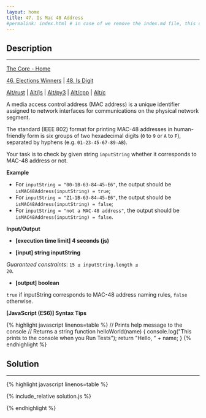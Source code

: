 ```yaml
---
layout: home
title: 47. Is Mac 48 Address
#permalink: index.html # in case of we remove the index.md file, this doc will be the index page
---
```


<div class="row">
<div class="columnStmt" markdown="1">

## Description
------

[The Core - Home](../../code-signal-arcade-thecore/README.html)

[46. Elections Winners](../46_electionsWinners/README.html)  | [48. Is Digit](../48_isDigit/README.html)

[Alt/rust](./Alt_rust/README.md) | [Alt/js](./Alt_js/README.html) | [Alt/py3](./Alt_py3/README.md) | [Alt/cpp](./Alt_cpp/README.md) | [Alt/c](./Alt_c/README.md)

A media access control address (MAC address) is a unique identifier assigned to network interfaces for communications on the physical network segment.

The standard (IEEE 802) format for printing MAC-48 addresses in human-friendly form is six groups of two hexadecimal digits (<code>0</code> to <code>9</code> or <code>A</code> to <code>F</code>), separated by hyphens (e.g. <code>01-23-45-67-89-AB</code>).

Your task is to check by given string <code>inputString</code> whether it corresponds to MAC-48 address or not.

**Example**

* For <code>inputString = "00-1B-63-84-45-E6"</code>, the output should be
<code>isMAC48Address(inputString) = true</code>;
* For <code>inputString = "Z1-1B-63-84-45-E6"</code>, the output should be
<code>isMAC48Address(inputString) = false</code>;
* For <code>inputString = "not a MAC-48 address"</code>, the output should be
<code>isMAC48Address(inputString) = false</code>.

**Input/Output**

* **[execution time limit] 4 seconds (js)**

* **[input] string inputString**

*Guaranteed constraints*:
<code>15 ≤ inputString.length ≤ 20</code>.

* **[output] boolean**

<code>true</code> if inputString corresponds to MAC-48 address naming rules, <code>false</code> otherwise.

**[JavaScript (ES6)] Syntax Tips**

{% highlight javascript linenos=table %}
// Prints help message to the console
// Returns a string
function helloWorld(name) {
    console.log("This prints to the console when you Run Tests");
    return "Hello, " + name;
}
{% endhighlight %}

</div>
<div class="columnSol" markdown="1">

## Solution
------

{% highlight javascript linenos=table %}

{% include_relative solution.js %}

{% endhighlight %}

</div>
</div>